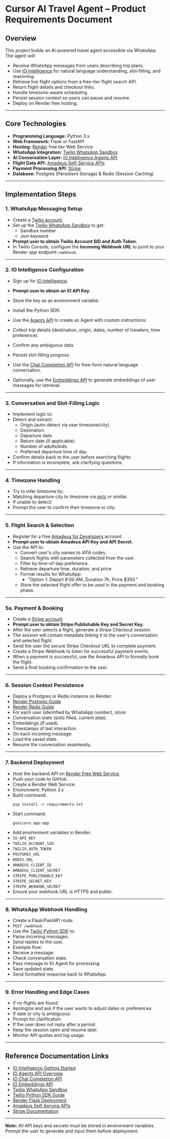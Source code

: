 # Cursor AI Travel Agent – Product Requirements Document

## Overview

This project builds an AI-powered travel agent accessible via WhatsApp. The agent will:

- Receive WhatsApp messages from users describing trip plans.
- Use [IO Intelligence](https://docs.io.net/reference/get-started-with-io-intelligence-api) for natural language understanding, slot-filling, and reasoning.
- Retrieve live flight options from a free-tier flight search API.
- Return flight details and checkout links.
- Handle timezone-aware scheduling.
- Persist session context so users can pause and resume.
- Deploy on Render free hosting.

---

## Core Technologies

- **Programming Language:** Python 3.x
- **Web Framework:** Flask or FastAPI
- **Hosting:** [Render](https://render.com/) free tier Web Service
- **WhatsApp Integration:** [Twilio WhatsApp Sandbox](https://www.twilio.com/docs/whatsapp/sandbox)
- **AI Conversation Layer:** [IO Intelligence Agents API](https://docs.io.net/reference/agents/overview)
- **Flight Data API:** [Amadeus Self-Service APIs](https://developers.amadeus.com/)
- **Payment Processing API:** [Stripe](https://stripe.com/)
- **Database:** Postgres (Persistent Storage) & Redis (Session Caching)

---

## Implementation Steps

### 1. WhatsApp Messaging Setup

- Create a [Twilio account](https://www.twilio.com/try-twilio).
- Set up the [Twilio WhatsApp Sandbox](https://www.twilio.com/docs/whatsapp/sandbox) to get:
  - Sandbox number
  - Join keyword
- **Prompt user to obtain Twilio Account SID and Auth Token.**
- In Twilio Console, configure the **Incoming Webhook URL** to point to your Render app endpoint `/webhook`.

---

### 2. IO Intelligence Configuration

- Sign up for [IO Intelligence](https://io.net/).
- **Prompt user to obtain an IO API Key.**
- Store the key as an environment variable:
- Install the Python SDK:

- Use the [Agents API](https://docs.io.net/reference/agents/overview) to create an Agent with custom instructions:
- Collect trip details (destination, origin, dates, number of travelers, time preference).
- Confirm any ambiguous data.
- Persist slot-filling progress.
- Use the [Chat Completion API](https://docs.io.net/reference/chat/create) for free-form natural language conversation.
- Optionally, use the [Embeddings API](https://docs.io.net/reference/embeddings/create) to generate embeddings of user messages for retrieval.

---

### 3. Conversation and Slot-Filling Logic

- Implement logic to:
- Detect and extract:
  - Origin (auto-detect via user timezone/city).
  - Destination.
  - Departure date.
  - Return date (if applicable).
  - Number of adults/kids.
  - Preferred departure time of day.
- Confirm details back to the user before searching flights.
- If information is incomplete, ask clarifying questions.

---

### 4. Timezone Handling

- Try to infer timezone by:
- Matching departure city to timezone via [pytz](https://pypi.org/project/pytz/) or similar.
- If unable to detect:
- Prompt the user to confirm their timezone or city.

---

### 5. Flight Search & Selection

- Register for a free [Amadeus for Developers](https://developers.amadeus.com/) account.
- **Prompt user to obtain Amadeus API Key and API Secret.**
- Use the API to:
  - Convert user's city names to IATA codes.
  - Search flights with parameters collected from the user.
  - Filter by time-of-day preference.
  - Retrieve departure time, duration, and price.
  - Format results for WhatsApp:
    - "Option 1: Depart 8:00 AM, Duration 7h, Price $350."
  - Store the selected flight offer to be used in the payment and booking phase.

---

### 5a. Payment & Booking

- Create a [Stripe account](https://stripe.com/).
- **Prompt user to obtain Stripe Publishable Key and Secret Key.**
- After the user selects a flight, generate a Stripe Checkout session.
- The session will contain metadata linking it to the user's conversation and selected flight.
- Send the user the secure Stripe Checkout URL to complete payment.
- Create a Stripe Webhook to listen for successful payment events.
- When a payment is successful, use the Amadeus API to formally book the flight.
- Send a final booking confirmation to the user.

---

### 6. Session Context Persistence

- Deploy a Postgres or Redis instance on Render:
- [Render Postgres Guide](https://render.com/docs/databases#postgresql)
- [Render Redis Guide](https://render.com/docs/redis)
- For each user (identified by WhatsApp number), store:
- Conversation state (slots filled, current step).
- Embeddings (if used).
- Timestamps of last interaction.
- On each incoming message:
- Load the saved state.
- Resume the conversation seamlessly.

---

### 7. Backend Deployment

- Host the backend API on [Render Free Web Service](https://render.com/docs/deploy-flask).
- Push your code to GitHub.
- Create a Render Web Service:
- Environment: Python 3.x
- Build command:
  ```
  pip install -r requirements.txt
  ```
- Start command:
  ```
  gunicorn app:app
  ```
- Add environment variables in Render:
- `IO_API_KEY`
- `TWILIO_ACCOUNT_SID`
- `TWILIO_AUTH_TOKEN`
- `POSTGRES_URL`
- `REDIS_URL`
- `AMADEUS_CLIENT_ID`
- `AMADEUS_CLIENT_SECRET`
- `STRIPE_PUBLISHABLE_KEY`
- `STRIPE_SECRET_KEY`
- `STRIPE_WEBHOOK_SECRET`
- Ensure your webhook URL is HTTPS and public.

---

### 8. WhatsApp Webhook Handling

- Create a Flask/FastAPI route:
- `POST /webhook`
- Use the [Twilio Python SDK](https://www.twilio.com/docs/whatsapp/tutorial/send-whatsapp-notification-python#install-python-helper-library) to:
- Parse incoming messages.
- Send replies to the user.
- Example flow:
- Receive a message.
- Check conversation state.
- Pass message to IO Agent for processing.
- Save updated state.
- Send formatted response back to WhatsApp.

---

### 9. Error Handling and Edge Cases

- If no flights are found:
- Apologize and ask if the user wants to adjust dates or preferences.
- If date or city is ambiguous:
- Prompt for clarification.
- If the user does not reply after a period:
- Keep the session open and resume later.
- Monitor API quotas and log usage.

---

## Reference Documentation Links

- [IO Intelligence Getting Started](https://docs.io.net/reference/get-started-with-io-intelligence-api)
- [IO Agents API Overview](https://docs.io.net/reference/agents/overview)
- [IO Chat Completion API](https://docs.io.net/reference/chat/create)
- [IO Embeddings API](https://docs.io.net/reference/embeddings/create)
- [Twilio WhatsApp Sandbox](https://www.twilio.com/docs/whatsapp/sandbox)
- [Twilio Python SDK Guide](https://www.twilio.com/docs/whatsapp/tutorial/send-whatsapp-notification-python)
- [Render Flask Deployment](https://render.com/docs/deploy-flask)
- [Amadeus Self-Service APIs](https://developers.amadeus.com/)
- [Stripe Documentation](https://stripe.com/docs)

---

**Note:** All API keys and secrets must be stored in environment variables. Prompt the user to generate and input them before deployment. 